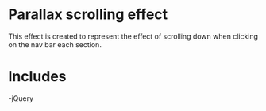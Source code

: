 Parallax scrolling effect
===========================

This effect is created to represent the effect of scrolling down when clicking on the nav bar each section.

Includes
===========
-jQuery
